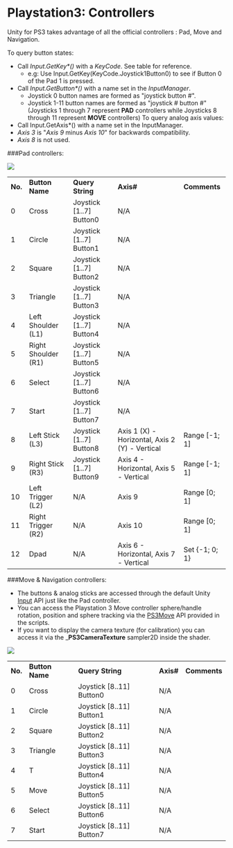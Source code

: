 Playstation3: Controllers
=========================


Unity for PS3 takes advantage of all the official controllers : Pad, Move and Navigation.

To query button states:
* Call _Input.GetKey*()_ with a _KeyCode_. See table for reference.
    * e.g: Use Input.GetKey(KeyCode.Joystick1Button0) to see if Button 0 of the Pad 1 is pressed.
* Call _Input.GetButton*()_ with a name set in the _InputManager_.
    * Joystick 0 button names are formed as "joystick button #".
    * Joystick 1-11 button names are formed as "joystick # button #" (Joysticks 1 through 7 represent __PAD__ controllers while Joysticks 8 through 11 represent __MOVE__ controllers)
To query analog axis values:
* Call Input.GetAxis*() with a name set in the InputManager.
* _Axis 3_ is "_Axis 9_ minus _Axis 10_" for backwards compatibility.
* _Axis 8_ is not used.

###Pad controllers:

![](http://docwiki.hq.unity3d.com/uploads/Main/ps3_pad.png)  



|    |    |    |    |    |
|:---|:---|:---|:---|:---|
| __No.__ | __Button Name__ | __Query String__ | __Axis#__ | __Comments__ |
| 0 | Cross | Joystick [1..7] Button0 | N/A | |
| 1 | Circle | Joystick [1..7] Button1 | N/A | |
| 2 | Square | Joystick [1..7] Button2 | N/A | |
| 3 | Triangle | Joystick [1..7] Button3 | N/A  | |
| 4 | Left Shoulder (L1) | Joystick [1..7] Button4 | N/A  | |
| 5 | Right Shoulder (R1) | Joystick [1..7] Button5 | N/A  | |
| 6 | Select | Joystick [1..7] Button6 | N/A | |
| 7 | Start | Joystick [1..7] Button7 | N/A  | |
| 8 | Left Stick (L3) | Joystick [1..7] Button8 | Axis 1 (X) - Horizontal, Axis 2 (Y) - Vertical | Range [-1; 1] |
| 9 | Right Stick (R3) | Joystick [1..7] Button9 | Axis 4 - Horizontal, Axis 5 - Vertical | Range [-1; 1] |
| 10 | Left Trigger (L2) | N/A | Axis 9 | Range [0; 1] |
| 11 | Right Trigger (R2) | N/A | Axis 10 | Range [0; 1] |
| 12 | Dpad | N/A | Axis 6 - Horizontal, Axis 7 - Vertical | Set {-1; 0; 1} |


###Move & Navigation controllers:

* The buttons & analog sticks are accessed through the default Unity [Input](ScriptRef:Input.html.html) API just like the Pad controller.
* You can access the Playstation 3 Move controller sphere/handle rotation, position and sphere tracking via the [PS3Move](ScriptRef:PS3Move.html.html) API provided in the scripts.
* If you want to display the camera texture (for calibration) you can access it via the ___PS3CameraTexture__ sampler2D inside the shader.

![](http://docwiki.hq.unity3d.com/uploads/Main/ps3_move.png)  


|    |    |    |    |    |
|:---|:---|:---|:---|:---|
| __No.__ | __Button Name__ | __Query String__ | __Axis#__ | __Comments__ |
| 0 | Cross | Joystick [8..11] Button0 | N/A | |
| 1 | Circle | Joystick [8..11] Button1 | N/A | |
| 2 | Square | Joystick [8..11] Button2 | N/A | |
| 3 | Triangle | Joystick [8..11] Button3 | N/A  | |
| 4 | T | Joystick [8..11] Button4 | N/A  | |
| 5 | Move | Joystick [8..11] Button5 | N/A  | |
| 6 | Select | Joystick [8..11] Button6 | N/A | |
| 7 | Start | Joystick [8..11] Button7 | N/A  | |


